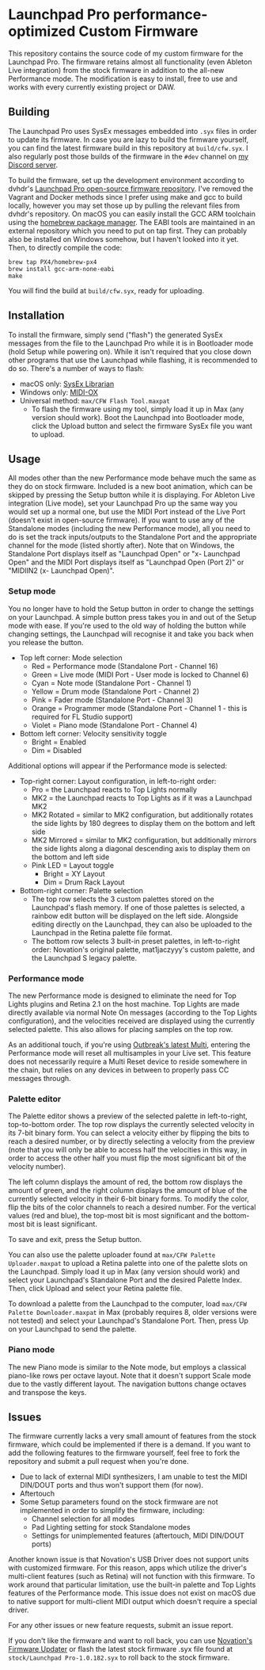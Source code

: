 # Launchpad Pro performance-optimized Custom Firmware

This repository contains the source code of my custom firmware for the Launchpad Pro. The firmware retains almost all functionality (even Ableton Live integration) from the stock firmware in addition to the all-new Performance mode. The modification is easy to install, free to use and works with every currently existing project or DAW.

## Building

The Launchpad Pro uses SysEx messages embedded into `.syx` files in order to update its firmware. In case you are lazy to build the firmware yourself, you can find the latest firmware build in this repository at `build/cfw.syx`. I also regularly post those builds of the firmware in the `#dev` channel on [my Discord server](https://discord.gg/5p3Bwnv).

To build the firmware, set up the development environment according to dvhdr's [Launchpad Pro open-source firmware repository](https://github.com/dvhdr/launchpad-pro). I've removed the Vagrant and Docker methods since I prefer using make and gcc to build locally, however you may set those up by pulling the relevant files from dvhdr's repository. On macOS you can easily install the GCC ARM toolchain using the [homebrew package manager](http://brew.sh). The EABI tools are maintained in an external repository which you need to put on tap first. They can probably also be installed on Windows somehow, but I haven't looked into it yet. Then, to directly compile the code:

```
brew tap PX4/homebrew-px4
brew install gcc-arm-none-eabi
make
```

You will find the build at `build/cfw.syx`, ready for uploading.

## Installation

To install the firmware, simply send ("flash") the generated SysEx messages from the file to the Launchpad Pro while it is in Bootloader mode (hold Setup while powering on). While it isn't required that you close down other programs that use the Launchpad while flashing, it is recommended to do so. There's a number of ways to flash:

* macOS only: [SysEx Librarian](https://www.snoize.com/SysExLibrarian/)
* Windows only: [MIDI-OX](http://www.midiox.com/moxdown.htm)
* Universal method: `max/CFW Flash Tool.maxpat`
    * To flash the firmware using my tool, simply load it up in Max (any version should work). Boot the Launchpad into Bootloader mode, click the Upload button and select the firmware SysEx file you want to upload.

## Usage

All modes other than the new Performance mode behave much the same as they do on stock firmware. Included is a new boot animation, which can be skipped by pressing the Setup button while it is displaying. For Ableton Live integration (Live mode), set your Launchpad Pro up the same way you would set up a normal one, but use the MIDI Port instead of the Live Port (doesn't exist in open-source firmware). If you want to use any of the Standalone modes (including the new Performance mode), all you need to do is set the track inputs/outputs to the Standalone Port and the appropriate channel for the mode (listed shortly after). Note that on Windows, the Standalone Port displays itself as "Launchpad Open" or "x- Launchpad Open" and the MIDI Port displays itself as "Launchpad Open (Port 2)" or "MIDIIN2 (x- Launchpad Open)".

### Setup mode

You no longer have to hold the Setup button in order to change the settings on your Launchpad. A simple button press takes you in and out of the Setup mode with ease. If you're used to the old way of holding the button while changing settings, the Launchpad will recognise it and take you back when you release the button.

* Top left corner: Mode selection
    * Red = Performance mode (Standalone Port - Channel 16)
    * Green = Live mode (MIDI Port - User mode is locked to Channel 6)
    * Cyan = Note mode (Standalone Port - Channel 1)
    * Yellow = Drum mode (Standalone Port - Channel 2)
    * Pink = Fader mode (Standalone Port - Channel 3)
    * Orange = Programmer mode (Standalone Port - Channel 1 - this is required for FL Studio support)
    * Violet = Piano mode (Standalone Port - Channel 4)
* Bottom left corner: Velocity sensitivity toggle
    * Bright = Enabled
    * Dim = Disabled

Additional options will appear if the Performance mode is selected:
* Top-right corner: Layout configuration, in left-to-right order:
    * Pro = the Launchpad reacts to Top Lights normally
    * MK2 = the Launchpad reacts to Top Lights as if it was a Launchpad MK2
    * MK2 Rotated = similar to MK2 configuration, but additionally rotates the side lights by 180 degrees to display them on the bottom and left side
    * MK2 Mirrored = similar to MK2 configuration, but additionally mirrors the side lights along a diagonal descending axis to display them on the bottom and left side
    * Pink LED = Layout toggle
        * Bright = XY Layout
        * Dim = Drum Rack Layout
* Bottom-right corner: Palette selection
    * The top row selects the 3 custom palettes stored on the Launchpad's flash memory. If one of those palettes is selected, a rainbow edit button will be displayed on the left side. Alongside editing directly on the Launchpad, they can also be uploaded to the Launchpad in the Retina palette file format.
    * The bottom row selects 3 built-in preset palettes, in left-to-right order: Novation's original palette, mat1jaczyyy's custom palette, and the Launchpad S legacy palette.

### Performance mode

The new Performance mode is designed to eliminate the need for Top Lights plugins and Retina 2.1 on the host machine. Top Lights are made directly available via normal Note On messages (according to the Top Lights configuration), and the velocities received are displayed using the currently selected palette. This also allows for placing samples on the top row. 

As an additional touch, if you're using [Outbreak's latest Multi](https://github.com/mat1jaczyyy/outbreak/tree/master/Multi), entering the Performance mode will reset all multisamples in your Live set. This feature does not necessarily require a Multi Reset device to reside somewhere in the chain, but relies on any devices in between to properly pass CC messages through.

### Palette editor

The Palette editor shows a preview of the selected palette in left-to-right, top-to-bottom order. The top row displays the currently selected velocity in its 7-bit binary form. You can select a velocity either by flipping the bits to reach a desired number, or by directly selecting a velocity from the preview (note that you will only be able to access half the velocities in this way, in order to access the other half you must flip the most significant bit of the velocity number).

The left column displays the amount of red, the bottom row displays the amount of green, and the right column displays the amount of blue of the currently selected velocity in their 6-bit binary forms. To modify the color, flip the bits of the color channels to reach a desired number. For the vertical values (red and blue), the top-most bit is most significant and the bottom-most bit is least significant.

To save and exit, press the Setup button.

You can also use the palette uploader found at `max/CFW Palette Uploader.maxpat` to upload a Retina palette into one of the palette slots on the Launchpad. Simply load it up in Max (any version should work) and select your Launchpad's Standalone Port and the desired Palette Index. Then, click Upload and select your Retina palette file.

To download a palette from the Launchpad to the computer, load `max/CFW Palette Downloader.maxpat` in Max (probably requires 8, older versions were not tested) and select your Launchpad's Standalone Port. Then, press Up on your Launchpad to send the palette.

### Piano mode

The new Piano mode is similar to the Note mode, but employs a classical piano-like rows per octave layout. Note that it doesn't support Scale mode due to the vastly different layout. The navigation buttons change octaves and transpose the keys.

## Issues

The firmware currently lacks a very small amount of features from the stock firmware, which could be implemented if there is a demand. If you want to add the following features to the firmware yourself, feel free to fork the repository and submit a pull request when you're done.
* Due to lack of external MIDI synthesizers, I am unable to test the MIDI DIN/DOUT ports and thus won't support them (for now).
* Aftertouch
* Some Setup parameters found on the stock firmware are not implemented in order to simplify the firmware, including:
    * Channel selection for all modes
    * Pad Lighting setting for stock Standalone modes
    * Settings for unimplemented features (aftertouch, MIDI DIN/DOUT ports)

Another known issue is that Novation's USB Driver does not support units with customized firmware. For this reason, apps which utilize the driver's multi-client features (such as Retina) will not function with this firmware. To work around that particular limitation, use the built-in palette and Top Lights features of the Performance mode. This issue does not exist on macOS due to native support for multi-client MIDI output which doesn't require a special driver.

For any other issues or new feature requests, submit an issue report.

If you don't like the firmware and want to roll back, you can use [Novation's Firmware Updater](https://global.novationmusic.com/support/product-downloads?product=Launchpad+Pro) or flash the latest stock firmware .syx file found at `stock/Launchpad Pro-1.0.182.syx` to roll back to the stock firmware.
